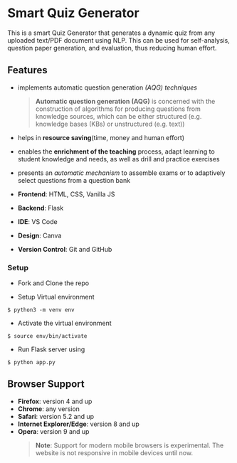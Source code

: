 # Smart Quiz Generator

This is a smart Quiz Generator that generates a dynamic quiz from any uploaded text/PDF document using NLP. This can be used for self-analysis, question paper generation, and evaluation, thus reducing human effort.

## Features

- implements automatic question generation _(AQG) techniques_
  > **Automatic question generation (AQG)** is concerned with the construction of algorithms for producing questions from knowledge sources, which can be either structured (e.g. knowledge bases (KBs) or unstructured (e.g. text))
- helps in **resource saving**(time, money and human effort)
- enables the **enrichment of the teaching** process, adapt learning to student knowledge and needs, as well as drill and practice exercises
- presents an _automatic mechanism_ to assemble exams or to adaptively select questions from a question bank

- **Frontend**: HTML, CSS, Vanilla JS
- **Backend**: Flask
- **IDE**: VS Code
- **Design**: Canva
- **Version Control**: Git and GitHub

### Setup

- Fork and Clone the repo

- Setup Virtual environment

```
$ python3 -m venv env
```

- Activate the virtual environment

```
$ source env/bin/activate
```

- Run Flask server using

```
$ python app.py
```

## Browser Support

- **Firefox**: version 4 and up
- **Chrome**: any version
- **Safari**: version 5.2 and up
- **Internet Explorer/Edge**: version 8 and up
- **Opera**: version 9 and up
  > **Note**: Support for modern mobile browsers is experimental. The website is not responsive in mobile devices until now.
